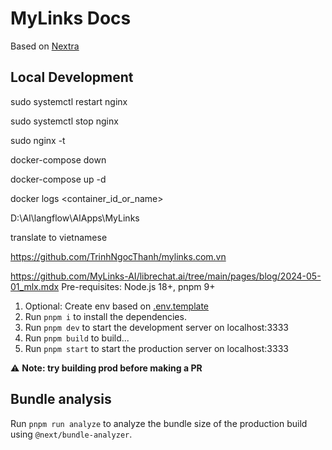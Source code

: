 # MyLinks Docs

Based on [Nextra](https://nextra.site/)

## Local Development

sudo systemctl restart nginx

sudo systemctl stop nginx

sudo nginx -t

docker-compose down

docker-compose up -d

docker logs <container_id_or_name>

D:\AI\langflow\AIApps\MyLinks

translate to vietnamese

https://github.com/TrinhNgocThanh/mylinks.com.vn

https://github.com/MyLinks-AI/librechat.ai/tree/main/pages/blog/2024-05-01_mlx.mdx
Pre-requisites: Node.js 18+, pnpm 9+

1. Optional: Create env based on [.env.template](./.env.template)
2. Run `pnpm i` to install the dependencies.
3. Run `pnpm dev` to start the development server on localhost:3333
4. Run `pnpm build` to build...
5. Run `pnpm start` to start the production server on localhost:3333

⚠️ **Note: try building prod before making a PR**

## Bundle analysis

Run `pnpm run analyze` to analyze the bundle size of the production build using `@next/bundle-analyzer`.
